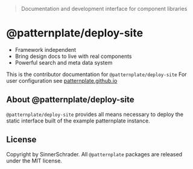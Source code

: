 > Documentation and development interface for component libraries

# @patternplate/deploy-site

* Framework independent
* Bring design docs to live with real components
* Powerful search and meta data system

This is the contributor documentation for `@patternplate/deploy-site`
For user configuration see [patternplate.github.io](https://patternplate.github.io)

## About @patternplate/deploy-site

`@patternplate/deploy-site` provides all means necessary to deploy the static interface built of 
the example patternplate instance.

## License

Copyright by SinnerSchrader. All `@patternplate` packages are released under the MIT license.

